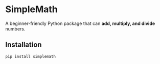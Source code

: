# SimpleMath

A beginner-friendly Python package that can **add, multiply, and divide** numbers.

## Installation
```bash
pip install simplemath
